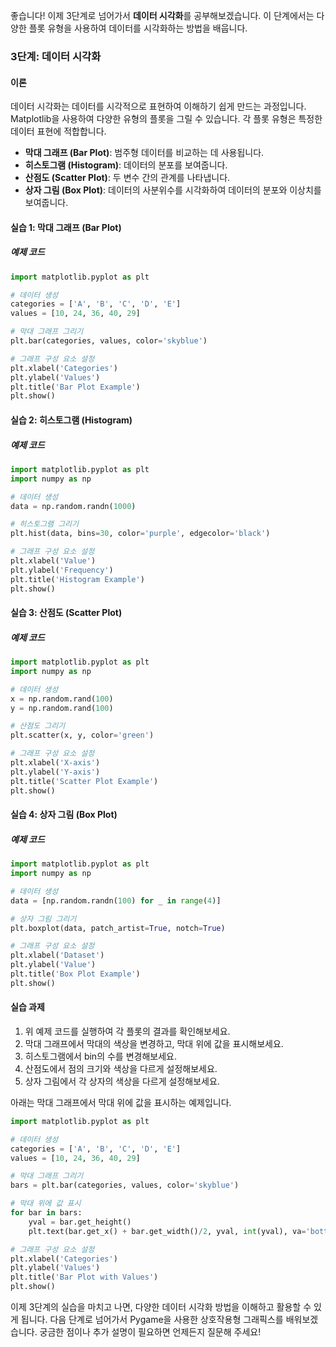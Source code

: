 좋습니다! 이제 3단계로 넘어가서 **데이터 시각화**를 공부해보겠습니다. 이 단계에서는 다양한 플롯 유형을 사용하여 데이터를 시각화하는 방법을 배웁니다.

### 3단계: 데이터 시각화

#### 이론
데이터 시각화는 데이터를 시각적으로 표현하여 이해하기 쉽게 만드는 과정입니다. Matplotlib을 사용하여 다양한 유형의 플롯을 그릴 수 있습니다. 각 플롯 유형은 특정한 데이터 표현에 적합합니다.

- **막대 그래프 (Bar Plot)**: 범주형 데이터를 비교하는 데 사용됩니다.
- **히스토그램 (Histogram)**: 데이터의 분포를 보여줍니다.
- **산점도 (Scatter Plot)**: 두 변수 간의 관계를 나타냅니다.
- **상자 그림 (Box Plot)**: 데이터의 사분위수를 시각화하여 데이터의 분포와 이상치를 보여줍니다.

#### 실습 1: 막대 그래프 (Bar Plot)

##### 예제 코드
```python
import matplotlib.pyplot as plt

# 데이터 생성
categories = ['A', 'B', 'C', 'D', 'E']
values = [10, 24, 36, 40, 29]

# 막대 그래프 그리기
plt.bar(categories, values, color='skyblue')

# 그래프 구성 요소 설정
plt.xlabel('Categories')
plt.ylabel('Values')
plt.title('Bar Plot Example')
plt.show()
```

#### 실습 2: 히스토그램 (Histogram)

##### 예제 코드
```python
import matplotlib.pyplot as plt
import numpy as np

# 데이터 생성
data = np.random.randn(1000)

# 히스토그램 그리기
plt.hist(data, bins=30, color='purple', edgecolor='black')

# 그래프 구성 요소 설정
plt.xlabel('Value')
plt.ylabel('Frequency')
plt.title('Histogram Example')
plt.show()
```

#### 실습 3: 산점도 (Scatter Plot)

##### 예제 코드
```python
import matplotlib.pyplot as plt
import numpy as np

# 데이터 생성
x = np.random.rand(100)
y = np.random.rand(100)

# 산점도 그리기
plt.scatter(x, y, color='green')

# 그래프 구성 요소 설정
plt.xlabel('X-axis')
plt.ylabel('Y-axis')
plt.title('Scatter Plot Example')
plt.show()
```

#### 실습 4: 상자 그림 (Box Plot)

##### 예제 코드
```python
import matplotlib.pyplot as plt
import numpy as np

# 데이터 생성
data = [np.random.randn(100) for _ in range(4)]

# 상자 그림 그리기
plt.boxplot(data, patch_artist=True, notch=True)

# 그래프 구성 요소 설정
plt.xlabel('Dataset')
plt.ylabel('Value')
plt.title('Box Plot Example')
plt.show()
```

#### 실습 과제
1. 위 예제 코드를 실행하여 각 플롯의 결과를 확인해보세요.
2. 막대 그래프에서 막대의 색상을 변경하고, 막대 위에 값을 표시해보세요.
3. 히스토그램에서 bin의 수를 변경해보세요.
4. 산점도에서 점의 크기와 색상을 다르게 설정해보세요.
5. 상자 그림에서 각 상자의 색상을 다르게 설정해보세요.

아래는 막대 그래프에서 막대 위에 값을 표시하는 예제입니다.

```python
import matplotlib.pyplot as plt

# 데이터 생성
categories = ['A', 'B', 'C', 'D', 'E']
values = [10, 24, 36, 40, 29]

# 막대 그래프 그리기
bars = plt.bar(categories, values, color='skyblue')

# 막대 위에 값 표시
for bar in bars:
    yval = bar.get_height()
    plt.text(bar.get_x() + bar.get_width()/2, yval, int(yval), va='bottom')

# 그래프 구성 요소 설정
plt.xlabel('Categories')
plt.ylabel('Values')
plt.title('Bar Plot with Values')
plt.show()
```

이제 3단계의 실습을 마치고 나면, 다양한 데이터 시각화 방법을 이해하고 활용할 수 있게 됩니다. 다음 단계로 넘어가서 Pygame을 사용한 상호작용형 그래픽스를 배워보겠습니다. 궁금한 점이나 추가 설명이 필요하면 언제든지 질문해 주세요!